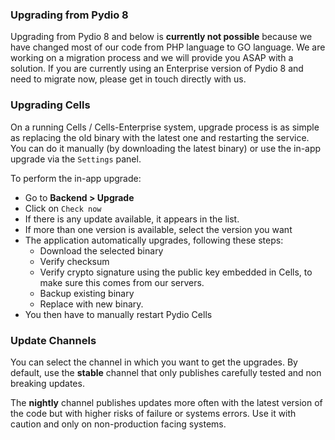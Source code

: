 ### Upgrading from Pydio 8

Upgrading from Pydio 8 and below is **currently not possible** because we have changed most of our code from PHP language to GO language. We are working on a migration process and we will provide you ASAP with a solution. If you are currently using an Enterprise version of Pydio 8 and need to migrate now, please get in touch directly with us.

### Upgrading Cells

On a running Cells / Cells-Enterprise system, upgrade process is as simple as replacing the old binary with the latest one and restarting the service. You can do it manually (by downloading the latest binary) or use the in-app upgrade via the `Settings` panel.

To perform the in-app upgrade: 

- Go to **Backend > Upgrade** 
- Click on `Check now`
- If there is any update available, it appears in the list.
- If more than one version is available, select the version you want
- The application automatically upgrades, following these steps: 
   - Download the selected binary
   - Verify checksum
   - Verify crypto signature using the public key embedded in Cells, to make sure this comes from our servers.
   - Backup existing binary
   - Replace with new binary.
- You then have to manually restart Pydio Cells

### Update Channels

You can select the channel in which you want to get the upgrades. By default, use the **stable** channel that only publishes carefully tested and non breaking updates. 

The **nightly** channel publishes updates more often with the latest version of the code but with higher risks of failure or systems errors. Use it with caution and only on non-production facing systems.